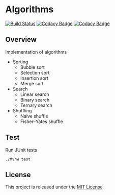 # Algorithms
[![Build Status](https://travis-ci.org/nmuzychuk/algorithms.svg?branch=master)](https://travis-ci.org/nmuzychuk/algorithms)
[![Codacy Badge](https://api.codacy.com/project/badge/Grade/34ce58f5d3e4458fa64596699c09432c)](https://www.codacy.com/app/nmuzychuk/algorithms)
[![Codacy Badge](https://api.codacy.com/project/badge/Coverage/34ce58f5d3e4458fa64596699c09432c)](https://www.codacy.com/app/nmuzychuk/algorithms)

## Overview
Implementation of algorithms
- Sorting
    - Bubble sort
    - Selection sort
    - Insertion sort
    - Merge sort
- Search
    - Linear search
    - Binary search
    - Ternary search
- Shuffling
    - Naive shuffle
    - Fisher–Yates shuffle

## Test
Run JUnit tests
```
./mvnw test
```

## License
This project is released under the [MIT License](LICENSE.txt)
